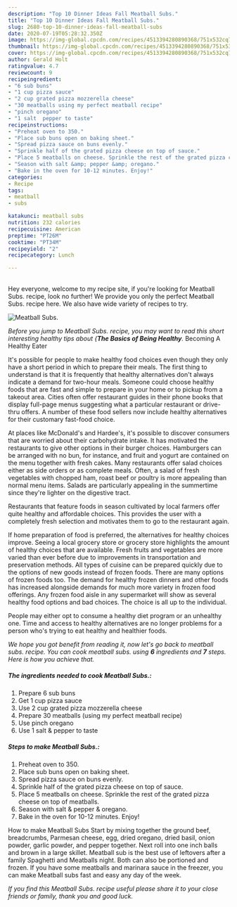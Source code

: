 ```yaml
---
description: "Top 10 Dinner Ideas Fall Meatball Subs."
title: "Top 10 Dinner Ideas Fall Meatball Subs."
slug: 2680-top-10-dinner-ideas-fall-meatball-subs
date: 2020-07-19T05:28:32.350Z
image: https://img-global.cpcdn.com/recipes/4513394280890368/751x532cq70/meatball-subs-recipe-main-photo.jpg
thumbnail: https://img-global.cpcdn.com/recipes/4513394280890368/751x532cq70/meatball-subs-recipe-main-photo.jpg
cover: https://img-global.cpcdn.com/recipes/4513394280890368/751x532cq70/meatball-subs-recipe-main-photo.jpg
author: Gerald Holt
ratingvalue: 4.7
reviewcount: 9
recipeingredient:
- "6 sub buns"
- "1 cup pizza sauce"
- "2 cup grated pizza mozzerella cheese"
- "30 meatballs using my perfect meatball recipe"
- "pinch oregano"
- "1 salt  pepper to taste"
recipeinstructions:
- "Preheat oven to 350."
- "Place sub buns open on baking sheet."
- "Spread pizza sauce on buns evenly."
- "Sprinkle half of the grated pizza cheese on top of sauce."
- "Place 5 meatballs on cheese. Sprinkle the rest of the grated pizza cheese on top of meatballs."
- "Season with salt &amp; pepper &amp; oregano."
- "Bake in the oven for 10-12 minutes. Enjoy!"
categories:
- Recipe
tags:
- meatball
- subs

katakunci: meatball subs 
nutrition: 232 calories
recipecuisine: American
preptime: "PT26M"
cooktime: "PT34M"
recipeyield: "2"
recipecategory: Lunch

---
```

<br>
Hey everyone, welcome to my recipe site, if you're looking for Meatball Subs. recipe, look no further! We provide you only the perfect Meatball Subs. recipe here. We also have wide variety of recipes to try.
<br>


![Meatball Subs.](https://img-global.cpcdn.com/recipes/4513394280890368/751x532cq70/meatball-subs-recipe-main-photo.jpg)

<i>Before you jump to Meatball Subs. recipe, you may want to read this short interesting healthy tips about {<strong>The Basics of Being Healthy</strong>.</i>
Becoming A Healthy Eater

It's possible for people to make healthy food choices even though they only have a short period in which to prepare their meals. The first thing to understand is that it is frequently that healthy alternatives don't always indicate a demand for two-hour meals. Someone could choose healthy foods that are fast and simple to prepare in your home or to pickup from a takeout area. Cities often offer restaurant guides in their phone books that display full-page menus suggesting what a particular restaurant or drive-thru offers. A number of these food sellers now include healthy alternatives for their customary fast-food choice.

At places like McDonald's and Hardee's, it's possible to discover consumers that are worried about their carbohydrate intake.  It has motivated the restaurants to give other options in their burger choices. Hamburgers can be arranged with no bun, for instance, and fruit and yogurt are contained on the menu together with fresh cakes. Many restaurants offer salad choices either as side orders or as complete meals. Often, a salad of fresh vegetables with chopped ham, roast beef or poultry is more appealing than normal menu items.  Salads are particularly appealing in the summertime since they're lighter on the digestive tract.

Restaurants that feature foods in season cultivated by local farmers offer quite healthy and affordable choices.  This provides the user with a completely fresh selection and motivates them to go to the restaurant again.

If home preparation of food is preferred, the alternatives for healthy choices improve. Seeing a local grocery store or grocery store highlights the amount of healthy choices that are available. Fresh fruits and vegetables are more varied than ever before due to improvements in transportation and preservation methods.  All types of cuisine can be prepared quickly due to the options of new goods instead of frozen foods. There are many options of frozen foods too. The demand for healthy frozen dinners and other foods has increased alongside demands for much more variety in frozen food offerings. Any frozen food aisle in any supermarket will show as several healthy food options and bad choices. The choice is all up to the individual.

People may either opt to consume a healthy diet program or an unhealthy one. Time and access to healthy alternatives are no longer problems for a person who's trying to eat healthy and healthier foods.


<i>We hope you got benefit from reading it, now let's go back to meatball subs. recipe. You can cook meatball subs. using <strong>6</strong> ingredients and <strong>7</strong> steps. Here is how you achieve that.
</i>

##### The ingredients needed to cook Meatball Subs.:

1. Prepare 6 sub buns
1. Get 1 cup pizza sauce
1. Use 2 cup grated pizza mozzerella cheese
1. Prepare 30 meatballs (using my perfect meatball recipe)
1. Use pinch oregano
1. Use 1 salt &amp; pepper to taste


##### Steps to make Meatball Subs.:

1. Preheat oven to 350.
1. Place sub buns open on baking sheet.
1. Spread pizza sauce on buns evenly.
1. Sprinkle half of the grated pizza cheese on top of sauce.
1. Place 5 meatballs on cheese. Sprinkle the rest of the grated pizza cheese on top of meatballs.
1. Season with salt &amp; pepper &amp; oregano.
1. Bake in the oven for 10-12 minutes. Enjoy!


How to make Meatball Subs Start by mixing together the ground beef, breadcrumbs, Parmesan cheese, egg, dried oregano, dried basil, onion powder, garlic powder, and pepper together. Next roll into one inch balls and brown in a large skillet. Meatball sub is the best use of leftovers after a family Spaghetti and Meatballs night. Both can also be portioned and frozen. If you have some meatballs and marinara sauce in the freezer, you can make Meatball subs fast and easy any day of the week. 

<i>If you find this Meatball Subs. recipe useful please share it to your close friends or family, thank you and good luck.</i>
